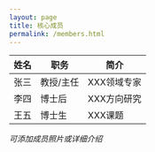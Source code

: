 ```yaml
---
layout: page
title: 核心成员
permalink: /members.html
---
```


| 姓名   | 职务      | 简介         |
| ------ | --------- | ------------|
| 张三   | 教授/主任 | XXX领域专家  |
| 李四   | 博士后    | XXX方向研究  |
| 王五   | 博士生    | XXX课题      |

_可添加成员照片或详细介绍_
